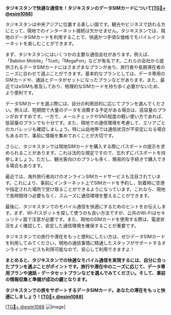 **タジキスタンで快適な通信を！タジキスタンのデータSIMカードについて[[TG💪+ @esim1088](https://t.me/s/esim1088)]**

タジキスタンは中央アジアに位置する美しい国です。観光やビジネスで訪れる方にとって、現地でのインターネット接続は欠かせません。タジキスタンでは、現地のデータSIMカードを利用することで、快適かつ手頃な価格でモバイルインターネットを楽しむことができます。

まず、タジキスタンにはいくつかの主要な通信会社があります。例えば、「Babilon Mobile」「Tcell」「MegaFon」などが有名です。これらの会社から提供されるデータSIMカードにはさまざまなプランがあり、旅行者や長期滞在者のニーズに合わせて選ぶことができます。基本的なプランとしては、データ専用のSIMカードや、通話とデータがセットになったプランなどがあります。また、最近ではeSIMも普及しており、物理的なSIMカードを持ち歩く必要がないため、より便利です。

データSIMカードを選ぶ際には、自分の利用目的に応じてプランを選んでください。例えば、短期間で大量のデータを消費する予定がある場合は、高容量のプランがおすすめです。一方で、メールチェックやSNS程度の軽い使い方であれば、低容量のプランでも十分です。また、現地での通信環境を考慮して、エリアごとのカバレッジも確認しましょう。特に山岳地帯では通信状況が不安定になる場合もあるので、事前に情報を集めておくことが大切です。

さらに、タジキスタンでは現地SIMカードを購入する際にパスポートの提示を求められることがあります。これは法的な規定ですので、忘れずにパスポートを持参しましょう。ただし、観光客向けのプランも多く、簡易的な手続きで購入できる場合もあります。

最近では、海外旅行者向けのオンラインSIMカードサービスも注目されています。これにより、事前にインターネット上でSIMカードを予約し、到着時に空港や指定された場所で受け取ることができるようになっています。これなら、現地で長時間待つ必要もなく、スムーズに通信環境を整えることができます。

最後に、タジキスタンでのモバイル通信を快適にするためのヒントをお伝えします。まず、Wi-Fiスポットを探して使うのも良い方法ですが、公共のWi-Fiはセキュリティ面で注意が必要です。また、現地のSIMカードを使用する際は、電波状況をよく確認して、安定した通信環境を確保することが重要です。

タジキスタンでの旅行や滞在をもっと便利にしたい方は、ぜひデータSIMカードを利用してみてください。現地の通信事情に精通したスタッフがサポートするオンラインサービスも利用可能なので、安心して利用できますよ！

**まとめると、タジキスタンでの快適なモバイル通信を実現するには、自分に合ったプランを選ぶことがポイントです。旅行や滞在中のニーズに応じて、データ専用プランや通話・データセットプランなどを選んでみてください。そして、事前の情報収集と準備が成功の鍵となります。**

**タジキスタンでの旅をサポートするデータSIMカード。あなたの滞在をもっと快適にしましょう！[[TG💪+ @esim1088](https://t.me/s/esim1088)]**

[[TG💪+ @esim1088](https://t.me/s/esim1088) ![Image](https://i.postimg.cc/Y0z9fWf4/image.png)]